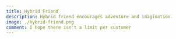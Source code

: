 ```yaml
---
title: Hybrid Friend
description: Hybrid friend encourages adventure and imagination
image: ./hybrid-friend.png
comment: I hope there isn't a limit per customer
---
```

